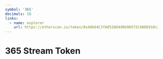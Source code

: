 ```yaml
---
symbol: '365'
decimals: 18
links:
  - name: explorer
    url: https://etherscan.io/token/0x48b64C2fA052bD4d0b985f2C48D6918c2c01bDEa
---
```


# 365 Stream Token
